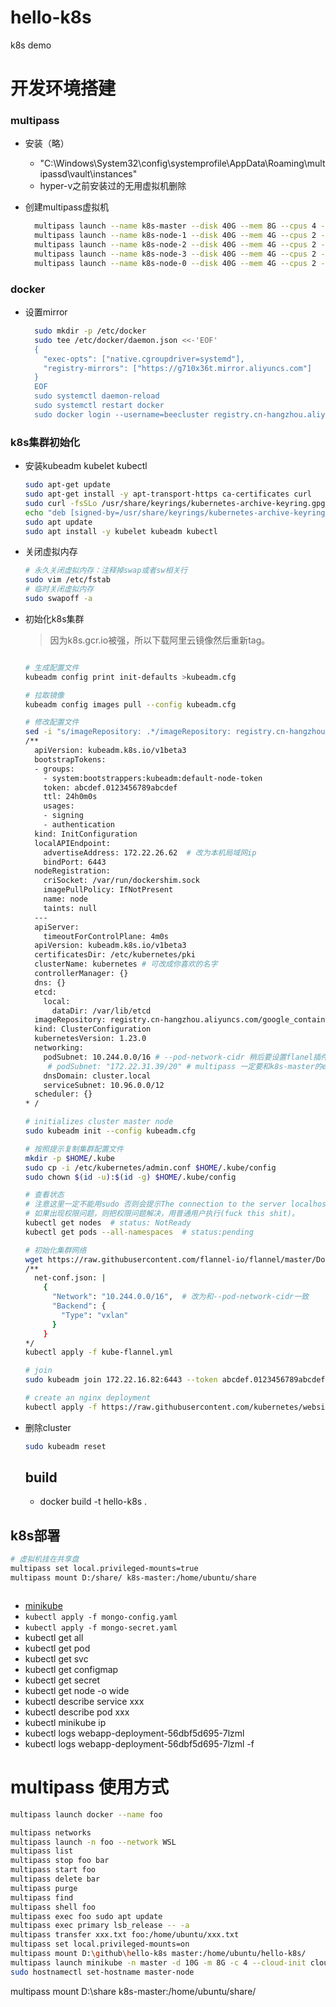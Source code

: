 # hello-k8s
k8s demo

# 开发环境搭建

### multipass
* 安装（略）
  * "C:\Windows\System32\config\systemprofile\AppData\Roaming\multipassd\vault\instances"
  * hyper-v之前安装过的无用虚拟机删除

* 创建multipass虚拟机
  ```bash
    multipass launch --name k8s-master --disk 40G --mem 8G --cpus 4 --cloud-init cloud-config.yml docker
    multipass launch --name k8s-node-1 --disk 40G --mem 4G --cpus 2 --cloud-init cloud-config.yml docker
    multipass launch --name k8s-node-2 --disk 40G --mem 4G --cpus 2 --cloud-init cloud-config.yml docker
    multipass launch --name k8s-node-3 --disk 40G --mem 4G --cpus 2 --cloud-init cloud-config.yml docker
    multipass launch --name k8s-node-0 --disk 40G --mem 4G --cpus 2 --cloud-init cloud-config.yml docker
  ```

### docker
* 设置mirror
  ``` bash
    sudo mkdir -p /etc/docker
    sudo tee /etc/docker/daemon.json <<-'EOF'
    {
      "exec-opts": ["native.cgroupdriver=systemd"],
      "registry-mirrors": ["https://g710x36t.mirror.aliyuncs.com"]
    }
    EOF
    sudo systemctl daemon-reload
    sudo systemctl restart docker
    sudo docker login --username=beecluster registry.cn-hangzhou.aliyuncs.com
  ```

### k8s集群初始化
* 安装kubeadm kubelet kubectl
  ```bash
  sudo apt-get update
  sudo apt-get install -y apt-transport-https ca-certificates curl
  sudo curl -fsSLo /usr/share/keyrings/kubernetes-archive-keyring.gpg https://mirrors.aliyun.com/kubernetes/apt/doc/apt-key.gpg
  echo "deb [signed-by=/usr/share/keyrings/kubernetes-archive-keyring.gpg] https://mirrors.aliyun.com/kubernetes/apt/ kubernetes-xenial main" | sudo tee /etc/apt/sources.list.d/kubernetes.list
  sudo apt update
  sudo apt install -y kubelet kubeadm kubectl
  ```

* 关闭虚拟内存
  ``` bash
  # 永久关闭虚拟内存：注释掉swap或者sw相关行
  sudo vim /etc/fstab 
  # 临时关闭虚拟内存
  sudo swapoff -a 
  ```

* 初始化k8s集群
  > 因为k8s.gcr.io被强，所以下载阿里云镜像然后重新tag。
  ```bash

  # 生成配置文件
  kubeadm config print init-defaults >kubeadm.cfg

  # 拉取镜像
  kubeadm config images pull --config kubeadm.cfg

  # 修改配置文件
  sed -i "s/imageRepository: .*/imageRepository: registry.cn-hangzhou.aliyuncs.com\/google_containers/g" kubeadm.cfg
  /**
    apiVersion: kubeadm.k8s.io/v1beta3
    bootstrapTokens:
    - groups:
      - system:bootstrappers:kubeadm:default-node-token
      token: abcdef.0123456789abcdef
      ttl: 24h0m0s
      usages:
      - signing
      - authentication
    kind: InitConfiguration
    localAPIEndpoint:
      advertiseAddress: 172.22.26.62  # 改为本机局域网ip
      bindPort: 6443
    nodeRegistration:
      criSocket: /var/run/dockershim.sock
      imagePullPolicy: IfNotPresent
      name: node
      taints: null
    ---
    apiServer:
      timeoutForControlPlane: 4m0s
    apiVersion: kubeadm.k8s.io/v1beta3
    certificatesDir: /etc/kubernetes/pki
    clusterName: kubernetes # 可改成你喜欢的名字
    controllerManager: {}
    dns: {}
    etcd:
      local:
        dataDir: /var/lib/etcd
    imageRepository: registry.cn-hangzhou.aliyuncs.com/google_containers  # 设置为为阿里云镜像
    kind: ClusterConfiguration
    kubernetesVersion: 1.23.0
    networking:
      podSubnet: 10.244.0.0/16 # --pod-network-cidr 稍后要设置flanel插件和这个一致
       # podSubnet: "172.22.31.39/20" # multipass 一定要和k8s-master的eth0地址吻合！
      dnsDomain: cluster.local
      serviceSubnet: 10.96.0.0/12
    scheduler: {}
  * /

  # initializes cluster master node
  sudo kubeadm init --config kubeadm.cfg

  # 按照提示复制集群配置文件
  mkdir -p $HOME/.kube
  sudo cp -i /etc/kubernetes/admin.conf $HOME/.kube/config
  sudo chown $(id -u):$(id -g) $HOME/.kube/config

  # 查看状态
  # 注意这里一定不能用sudo 否则会提示The connection to the server localhost:8080 was refused - did you specify the right host or port?
  # 如果出现权限问题，则把权限问题解决，用普通用户执行(fuck this shit)。
  kubectl get nodes  # status: NotReady
  kubectl get pods --all-namespaces  # status:pending

  # 初始化集群网络
  wget https://raw.githubusercontent.com/flannel-io/flannel/master/Documentation/kube-flannel.yml
  /**
    net-conf.json: |
      {
        "Network": "10.244.0.0/16",  # 改为和--pod-network-cidr一致
        "Backend": {
          "Type": "vxlan"
        }
      }
  */
  kubectl apply -f kube-flannel.yml

  # join
  sudo kubeadm join 172.22.16.82:6443 --token abcdef.0123456789abcdef  --discovery-token-ca-cert-hash sha256:d481878e274ccb45ff506db551f3388c9cb44da3a414d631e591742fdc7d703d

  # create an nginx deployment
  kubectl apply -f https://raw.githubusercontent.com/kubernetes/website/master/content/en/examples/application/nginx-app.yaml
  ```
* 删除cluster
  ```bash
  sudo kubeadm reset  
  ```

  ## build
  * docker build -t hello-k8s .

## k8s部署
  ```bash
  # 虚拟机挂在共享盘
  multipass set local.privileged-mounts=true
  multipass mount D:/share/ k8s-master:/home/ubuntu/share

  

  ```
* [minikube](https://minikube.sigs.k8s.io/docs/start/)
* `kubectl apply -f mongo-config.yaml`
* `kubectl apply -f mongo-secret.yaml`
* kubectl get all
* kubectl get pod
* kubectl get svc
* kubectl get configmap
* kubectl get secret
* kubectl get node -o wide
* kubectl describe service xxx
* kubectl describe pod xxx
* kubectl minikube ip
* kubectl logs webapp-deployment-56dbf5d695-7lzml
* kubectl logs webapp-deployment-56dbf5d695-7lzml -f

# multipass 使用方式
  ```bash
  multipass launch docker --name foo

  multipass networks
  multipass launch -n foo --network WSL
  multipass list
  multipass stop foo bar
  multipass start foo
  multipass delete bar
  multipass purge
  multipass find
  multipass shell foo
  multipass exec foo sudo apt update
  multipass exec primary lsb_release -- -a
  multipass transfer xxx.txt foo:/home/ubuntu/xxx.txt
  multipass set local.privileged-mounts=on
  multipass mount D:\github\hello-k8s master:/home/ubuntu/hello-k8s/
  multipass launch minikube -n master -d 10G -m 8G -c 4 --cloud-init cloud-config.yaml
  sudo hostnamectl set-hostname master-node
  ```

  multipass mount D:\share k8s-master:/home/ubuntu/share/